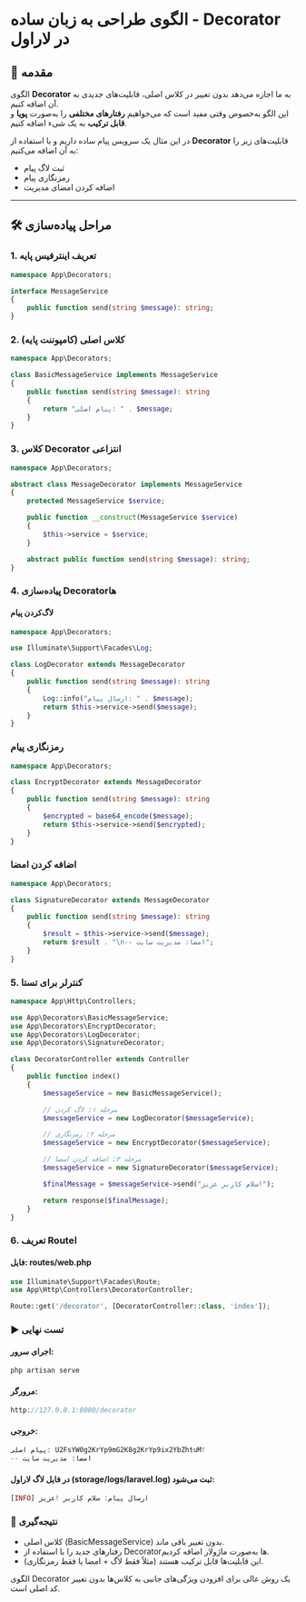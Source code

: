 # الگوی طراحی به زبان ساده - Decorator در لاراول

## 📌 مقدمه
الگوی **Decorator** به ما اجازه می‌دهد بدون تغییر در کلاس اصلی، قابلیت‌های جدیدی به آن اضافه کنیم.  
این الگو به‌خصوص وقتی مفید است که می‌خواهیم **رفتارهای مختلفی** را به‌صورت **پویا** و **قابل ترکیب** به یک شیء اضافه کنیم.

در این مثال یک سرویس پیام ساده داریم و با استفاده از **Decorator** قابلیت‌های زیر را به آن اضافه می‌کنیم:
- ثبت لاگ پیام
- رمزنگاری پیام
- اضافه کردن امضای مدیریت

---

## 🛠 مراحل پیاده‌سازی

### 1. تعریف اینترفیس پایه
```php
namespace App\Decorators;

interface MessageService
{
    public function send(string $message): string;
}
```

### 2. کلاس اصلی (کامپوننت پایه)
```php
namespace App\Decorators;

class BasicMessageService implements MessageService
{
    public function send(string $message): string
    {
        return "پیام اصلی: " . $message;
    }
}
```

###  3. کلاس Decorator انتزاعی
```php
namespace App\Decorators;

abstract class MessageDecorator implements MessageService
{
    protected MessageService $service;

    public function __construct(MessageService $service)
    {
        $this->service = $service;
    }

    abstract public function send(string $message): string;
}
```

###  4. پیاده‌سازی Decoratorها
#### لاگ‌کردن پیام
```php
namespace App\Decorators;

use Illuminate\Support\Facades\Log;

class LogDecorator extends MessageDecorator
{
    public function send(string $message): string
    {
        Log::info("ارسال پیام: " . $message);
        return $this->service->send($message);
    }
}
```

###  رمزنگاری پیام
```php
namespace App\Decorators;

class EncryptDecorator extends MessageDecorator
{
    public function send(string $message): string
    {
        $encrypted = base64_encode($message);
        return $this->service->send($encrypted);
    }
}
```

###   اضافه کردن امضا
```php
namespace App\Decorators;

class SignatureDecorator extends MessageDecorator
{
    public function send(string $message): string
    {
        $result = $this->service->send($message);
        return $result . "\n-- امضا: مدیریت سایت";
    }
}
```

###   5. کنترلر برای تستا
```php
namespace App\Http\Controllers;

use App\Decorators\BasicMessageService;
use App\Decorators\EncryptDecorator;
use App\Decorators\LogDecorator;
use App\Decorators\SignatureDecorator;

class DecoratorController extends Controller
{
    public function index()
    {
        $messageService = new BasicMessageService();

        // مرحله ۱: لاگ کردن
        $messageService = new LogDecorator($messageService);

        // مرحله ۲: رمزنگاری
        $messageService = new EncryptDecorator($messageService);

        // مرحله ۳: اضافه کردن امضا
        $messageService = new SignatureDecorator($messageService);

        $finalMessage = $messageService->send("سلام کاربر عزیز!");

        return response($finalMessage);
    }
}
```

###   6. تعریف Routeا
#### فایل: routes/web.php
```php
use Illuminate\Support\Facades\Route;
use App\Http\Controllers\DecoratorController;

Route::get('/decorator', [DecoratorController::class, 'index']);
```

### ▶️ تست نهایی


#### اجرای سرور:
```php
php artisan serve
```
#### مرورگر:
```php
http://127.0.0.1:8000/decorator
```
####  خروجی:
```php
پیام اصلی: U2FsYW0g2KrYp9mG2K8g2KrYp9ix2YbZhtuM!
-- امضا: مدیریت سایت
```
####  در فایل لاگ لاراول (storage/logs/laravel.log) ثبت می‌شود:

```php
[INFO] ارسال پیام: سلام کاربر !عزیز
```


### 🎯 نتیجه‌گیری
* کلاس اصلی (BasicMessageService) بدون تغییر باقی ماند.
* رفتارهای جدید را با استفاده از Decoratorها به‌صورت ماژولار اضافه کردیم.
* این قابلیت‌ها قابل ترکیب هستند (مثلاً فقط لاگ + امضا یا فقط رمزنگاری).


الگوی Decorator یک روش عالی برای افزودن ویژگی‌های جانبی به کلاس‌ها بدون تغییر کد اصلی است.
